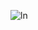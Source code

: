 
<p align="left"> <img src="https://komarev.com/ghpvc/?username=ln&label=Profile%20views&color=0e75b6&style=flat" alt="ln" /> </p>

